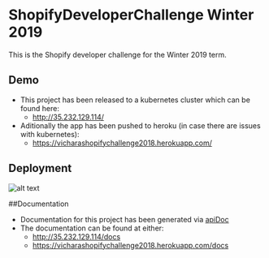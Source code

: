 # ShopifyDeveloperChallenge Winter 2019

This is the Shopify developer challenge for the Winter 2019 term.

## Demo

*  This project has been released to a kubernetes cluster which can be found here: 
    * http://35.232.129.114/
* Aditionally the app has been pushed to heroku (in case there are issues with kubernetes):
    * https://vicharashopifychallenge2018.herokuapp.com/

## Deployment

![alt text](https://ibb.co/bv3JCU)

##Documentation

* Documentation for this project has been generated via [apiDoc](http://apidocjs.com/)
* The documentation can be found at either:
    * http://35.232.129.114/docs
    * https://vicharashopifychallenge2018.herokuapp.com/docs
